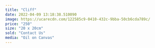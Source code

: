 ```yaml
---
title: "Cliff"
date: 2022-04-09 13:18:38.510090
image: https://ucarecdn.com/122585c9-0410-432c-9bba-50cb6cda789c/
price: "250"
size: "20 x 20cm"
sold: "Contact Us"
media: "Oil on Canvas"
---
```


